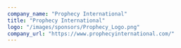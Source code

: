 ```yaml
---
company_name: "Prophecy International"
title: "Prophecy International"
logo: "/images/sponsors/Prophecy_Logo.png"
company_url: "https://www.prophecyinternational.com/"
---
```

